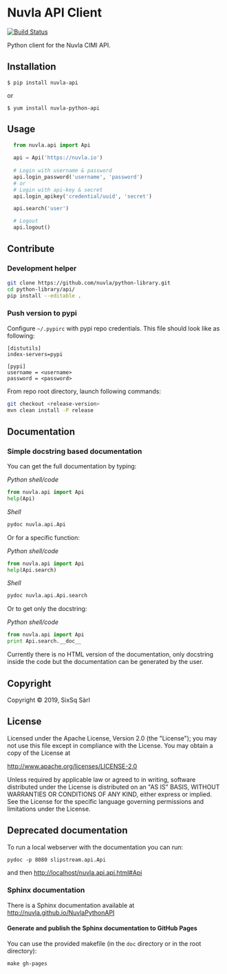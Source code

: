# Nuvla API Client

[![Build Status](https://travis-ci.com/nuvla/python-library.svg?branch=master)](https://travis-ci.com/nuvla/python-library)

Python client for the Nuvla CIMI API.

## Installation

  `$ pip install nuvla-api`

  or

  `$ yum install nuvla-python-api`

## Usage

```python
  from nuvla.api import Api
  
  api = Api('https://nuvla.io')
  
  # Login with username & password
  api.login_password('username', 'password')
  # or
  # Login with api-key & secret
  api.login_apikey('credential/uuid', 'secret')

  api.search('user')

  # Logout
  api.logout()
  ```

## Contribute

### Development helper

```sh
git clone https://github.com/nuvla/python-library.git
cd python-library/api/
pip install --editable .
```

### Push version to pypi

Configure `~/.pypirc` with pypi repo credentials. This file should look
like as following:

```
[distutils]
index-servers=pypi

[pypi]
username = <username>
password = <password>
```

From repo root directory, launch following commands:
```sh
git checkout <release-version>
mvn clean install -P release
```

## Documentation
### Simple docstring based documentation
You can get the full documentation by typing:

_Python shell/code_
```python
from nuvla.api import Api
help(Api)
```
_Shell_
```sh
pydoc nuvla.api.Api
```

Or for a specific function:

_Python shell/code_
```python
from nuvla.api import Api
help(Api.search)
```
_Shell_
```sh
pydoc nuvla.api.Api.search
```

Or to get only the docstring:

_Python shell/code_
```python
from nuvla.api import Api
print Api.search.__doc__
```

Currently there is no HTML version of the documentation, only
docstring inside the code but the documentation can be generated by
the user.

## Copyright

Copyright &copy; 2019, SixSq Sàrl

## License

Licensed under the Apache License, Version 2.0 (the "License"); you
may not use this file except in compliance with the License.  You may
obtain a copy of the License at

http://www.apache.org/licenses/LICENSE-2.0

Unless required by applicable law or agreed to in writing, software
distributed under the License is distributed on an "AS IS" BASIS,
WITHOUT WARRANTIES OR CONDITIONS OF ANY KIND, either express or
implied.  See the License for the specific language governing
permissions and limitations under the License.


## Deprecated documentation

To run a local webserver with the documentation you can run:
```shell
pydoc -p 8080 slipstream.api.Api
```
and then
[http://localhost/nuvla.api.api.html#Api](http://localhost/nuvla.api.api.html#Api)

### Sphinx documentation

There is a Sphinx documentation available at
http://nuvla.github.io/NuvlaPythonAPI

#### Generate and publish the Sphinx documentation to GitHub Pages

You can use the provided makefile (in the `doc` directory or in the
root directory):

```shell
make gh-pages
```
